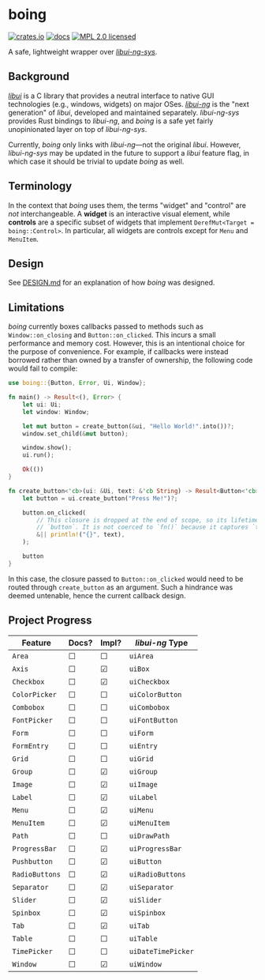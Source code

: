 # boing

[![crates.io](https://img.shields.io/crates/v/boing)](https://crates.io/crates/boing)
[![docs](https://docs.rs/boing/badge.svg)](https://docs.rs/boing)
[![MPL 2.0 licensed](https://img.shields.io/badge/license-MPL2-green)](./LICENSE)

A safe, lightweight wrapper over [*libui-ng-sys*](https://crates.io/crates/libui-ng-sys).

## Background

[*libui*](https://github.com/andlabs/libui) is a C library that provides a neutral interface to native GUI technologies (e.g., windows, widgets) on major OSes. [*libui-ng*](https://github.com/libui-ng/libui-ng) is the "next generation" of *libui*, developed and maintained separately. *libui-ng-sys* provides Rust bindings to *libui-ng*, and *boing* is a safe yet fairly unopinionated layer on top of *libui-ng-sys*.

Currently, *boing* only links with *libui-ng*&mdash;not the original *libui*. However, *libui-ng-sys* may be updated in the future to support a *libui* feature flag, in which case it should be trivial to update *boing* as well.

## Terminology

In the context that *boing* uses them, the terms "widget" and "control" are *not* interchangeable. A **widget** is an interactive visual element, while **controls** are a specific subset of widgets that implement `DerefMut<Target = boing::Control>`. In particular, all widgets are controls except for `Menu` and `MenuItem`.

## Design

See [DESIGN.md](./DESIGN.md) for an explanation of how *boing* was designed.

## Limitations

*boing* currently boxes callbacks passed to methods such as `Window::on_closing` and `Button::on_clicked`. This incurs a small performance and memory cost. However, this is an intentional choice for the purpose of convenience. For example, if callbacks were instead borrowed rather than owned by a transfer of ownership, the following code would fail to compile:

```rust
use boing::{Button, Error, Ui, Window};

fn main() -> Result<(), Error> {
    let ui: Ui;
    let window: Window;

    let mut button = create_button(&ui, "Hello World!".into())?;
    window.set_child(&mut button);

    window.show();
    ui.run();

    Ok(())
}

fn create_button<'cb>(ui: &Ui, text: &'cb String) -> Result<Button<'cb>, Error> {
    let button = ui.create_button("Press Me!")?;

    button.on_clicked(
        // This closure is dropped at the end of scope, so its lifetime ends before that of
        // `button`. It is not coerced to `fn()` because it captures `text`.
        &|| println!("{}", text),
    );

    button
}
```

In this case, the closure passed to `Button::on_clicked` would need to be routed through `create_button` as an argument. Such a hindrance was deemed untenable, hence the current callback design.

## Project Progress

| Feature       | Docs? | Impl? | *libui-ng* Type |
| ------------- | ----- | ----- | --------------- |
| `Area`        | ☐    | ☐    | `uiArea`
| `Axis`        | ☐    | ☑    | `uiBox`
| `Checkbox`    | ☐    | ☑    | `uiCheckbox`
| `ColorPicker` | ☐    | ☐    | `uiColorButton`
| `Combobox`    | ☐    | ☐    | `uiCombobox`
| `FontPicker`  | ☐    | ☐    | `uiFontButton`
| `Form`        | ☐    | ☐    | `uiForm`
| `FormEntry`   | ☐    | ☐    | `uiEntry`
| `Grid`        | ☐    | ☐    | `uiGrid`
| `Group`       | ☐    | ☑    | `uiGroup`
| `Image`       | ☐    | ☑    | `uiImage`
| `Label`       | ☐    | ☑    | `uiLabel`
| `Menu`        | ☐    | ☑    | `uiMenu`
| `MenuItem`    | ☐    | ☑    | `uiMenuItem`
| `Path`        | ☐    | ☐    | `uiDrawPath`
| `ProgressBar` | ☐    | ☑    | `uiProgressBar`
| `Pushbutton`  | ☐    | ☑    | `uiButton`
| `RadioButtons`| ☐    | ☑    | `uiRadioButtons`
| `Separator`   | ☐    | ☑    | `uiSeparator`
| `Slider`      | ☐    | ☑    | `uiSlider`
| `Spinbox`     | ☐    | ☑    | `uiSpinbox`
| `Tab`         | ☐    | ☑    | `uiTab`
| `Table`       | ☐    | ☐    | `uiTable`
| `TimePicker`  | ☐    | ☐    | `uiDateTimePicker`
| `Window`      | ☐    | ☑    | `uiWindow`

